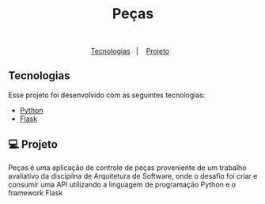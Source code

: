 <p align="center">
    <h1 align="center">Peças</h1>
    <br>
</p>

<p align="center">
  <a href="#tecnologias">Tecnologias</a>&nbsp;&nbsp;&nbsp;|&nbsp;&nbsp;&nbsp;
  <a href="#-projeto">Projeto</a>&nbsp;&nbsp;&nbsp;
</p>

## Tecnologias

Esse projeto foi desenvolvido com as seguintes tecnologias:

- [Python](https://www.python.org/)
- [Flask](https://flask.palletsprojects.com/en/1.1.x/)

## 💻 Projeto

Peças é uma aplicação de controle de peças proveniente de um trabalho avaliativo da discipilna de Arquitetura de Software, onde o desafio foi criar e consumir uma API utilizando a linguagem de programação Python e o framework Flask
